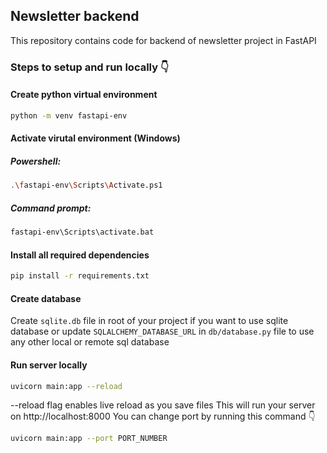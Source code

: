## Newsletter backend

This repository contains code for backend of newsletter project in FastAPI

### Steps to setup and run locally 👇

#### Create python virtual environment

```bash
python -m venv fastapi-env
```

#### Activate virutal environment (Windows)

##### Powershell:

```bash
.\fastapi-env\Scripts\Activate.ps1
```

##### Command prompt:

```bash
fastapi-env\Scripts\activate.bat
```

#### Install all required dependencies

```bash
pip install -r requirements.txt
```

#### Create database

Create `sqlite.db` file in root of your project if you want to use sqlite database
or update `SQLALCHEMY_DATABASE_URL` in `db/database.py` file to use any other local or remote sql database

#### Run server locally

```bash
uvicorn main:app --reload
```

--reload flag enables live reload as you save files
This will run your server on http://localhost:8000
You can change port by running this command 👇

```bash
uvicorn main:app --port PORT_NUMBER
```

